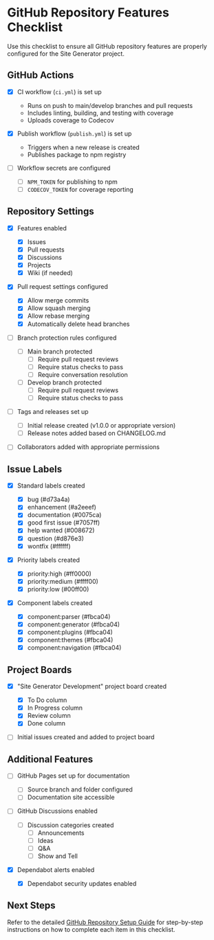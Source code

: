# GitHub Repository Features Checklist

Use this checklist to ensure all GitHub repository features are properly configured for the Site Generator project.

## GitHub Actions

- [x] CI workflow (`ci.yml`) is set up

  - Runs on push to main/develop branches and pull requests
  - Includes linting, building, and testing with coverage
  - Uploads coverage to Codecov

- [x] Publish workflow (`publish.yml`) is set up

  - Triggers when a new release is created
  - Publishes package to npm registry

- [ ] Workflow secrets are configured
  - [ ] `NPM_TOKEN` for publishing to npm
  - [ ] `CODECOV_TOKEN` for coverage reporting

## Repository Settings

- [x] Features enabled

  - [x] Issues
  - [x] Pull requests
  - [x] Discussions
  - [x] Projects
  - [x] Wiki (if needed)

- [x] Pull request settings configured

  - [x] Allow merge commits
  - [x] Allow squash merging
  - [x] Allow rebase merging
  - [x] Automatically delete head branches

- [ ] Branch protection rules configured

  - [ ] Main branch protected
    - [ ] Require pull request reviews
    - [ ] Require status checks to pass
    - [ ] Require conversation resolution
  - [ ] Develop branch protected
    - [ ] Require pull request reviews
    - [ ] Require status checks to pass

- [ ] Tags and releases set up

  - [ ] Initial release created (v1.0.0 or appropriate version)
  - [ ] Release notes added based on CHANGELOG.md

- [ ] Collaborators added with appropriate permissions

## Issue Labels

- [x] Standard labels created

  - [x] bug (#d73a4a)
  - [x] enhancement (#a2eeef)
  - [x] documentation (#0075ca)
  - [x] good first issue (#7057ff)
  - [x] help wanted (#008672)
  - [x] question (#d876e3)
  - [x] wontfix (#ffffff)

- [x] Priority labels created

  - [x] priority:high (#ff0000)
  - [x] priority:medium (#ffff00)
  - [x] priority:low (#00ff00)

- [x] Component labels created
  - [x] component:parser (#fbca04)
  - [x] component:generator (#fbca04)
  - [x] component:plugins (#fbca04)
  - [x] component:themes (#fbca04)
  - [x] component:navigation (#fbca04)

## Project Boards

- [x] "Site Generator Development" project board created

  - [x] To Do column
  - [x] In Progress column
  - [x] Review column
  - [x] Done column

- [ ] Initial issues created and added to project board

## Additional Features

- [ ] GitHub Pages set up for documentation

  - [ ] Source branch and folder configured
  - [ ] Documentation site accessible

- [ ] GitHub Discussions enabled

  - [ ] Discussion categories created
    - [ ] Announcements
    - [ ] Ideas
    - [ ] Q&A
    - [ ] Show and Tell

- [x] Dependabot alerts enabled
  - [x] Dependabot security updates enabled

## Next Steps

Refer to the detailed [GitHub Repository Setup Guide](./GITHUB_SETUP.md) for step-by-step instructions on how to complete each item in this checklist.
